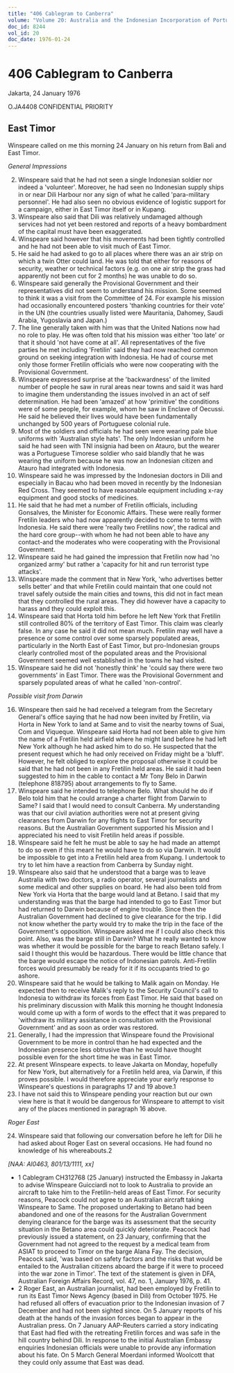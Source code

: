 ```yaml
---
title: "406 Cablegram to Canberra"
volume: "Volume 20: Australia and the Indonesian Incorporation of Portuguese Timor, 1974-1976"
doc_id: 8244
vol_id: 20
doc_date: 1976-01-24
---
```


# 406 Cablegram to Canberra

Jakarta, 24 January 1976

O.JA4408 CONFIDENTIAL PRIORITY

## East Timor

Winspeare called on me this morning 24 January on his return from Bali and East Timor.

_General Impressions_

  2. Winspeare said that he had not seen a single Indonesian soldier nor indeed a 'volunteer'. Moreover, he had seen no Indonesian supply ships in or near Dili Harbour nor any sign of what he called 'para-military personnel'. He had also seen no obvious evidence of logistic support for a campaign, either in East Timor itself or in Kupang.
  3. Winspeare also said that Dili was relatively undamaged although services had not yet been restored and reports of a heavy bombardment of the capital must have been exaggerated.
  4. Winspeare said however that his movements had been tightly controlled and he had not been able to visit much of East Timor.
  5. He said he had asked to go to all places where there was an air strip on which a twin Otter could land. He was told that either for reasons of security, weather or technical factors (e.g. on one air strip the grass had apparently not been cut for 2 months) he was unable to do so.
  6. Winspeare said generally the Provisional Government and their representatives did not seem to understand his mission. Some seemed to think it was a visit from the Committee of 24. For example his mission had occasionally encountered posters 'thanking countries for their vote' in the UN (the countries usually listed were Mauritania, Dahomey, Saudi Arabia, Yugoslavia and Japan.)
  7. The line generally taken with him was that the United Nations now had no role to play. He was often told that his mission was either 'too late' or that it should 'not have come at all'. All representatives of the five parties he met including 'Fretilin' said they had now reached common ground on seeking integration with Indonesia. He had of course met only those former Fretilin officials who were now cooperating with the Provisional Government.
  8. Winspeare expressed surprise at the 'backwardness' of the limited number of people he saw in rural areas near towns and said it was hard to imagine them understanding the issues involved in an act of self determination. He had been 'amazed' at how 'primitive' the conditions were of some people, for example, whom he saw in Enclave of Oecussi. He said he believed their lives would have been fundamentally unchanged by 500 years of Portuguese colonial rule.
  9. Most of the soldiers and officials he had seen were wearing pale blue uniforms with 'Australian style hats'. The only Indonesian uniform he said he had seen with TNI insignia had been on Atauro, but the wearer was a Portuguese Timorese soldier who said blandly that he was wearing the uniform because he was now an Indonesian citizen and Atauro had integrated with Indonesia.
  10. Winspeare said he was impressed by the Indonesian doctors in Dili and especially in Bacau who had been moved in recently by the Indonesian Red Cross. They seemed to have reasonable equipment including x-ray equipment and good stocks of medicines.
  11. He said that he had met a number of Fretilin officials, including Gonsalves, the Minister for Economic Affairs. These were really former Fretilin leaders who had now apparently decided to come to terms with Indonesia. He said there were 'really two Fretilins now', the radical and the hard core group--with whom he had not been able to have any contact-and the moderates who were cooperating with the Provisional Government.
  12. Winspeare said he had gained the impression that Fretilin now had 'no organized army' but rather a 'capacity for hit and run terrorist type attacks'.
  13. Winspeare made the comment that in New York, 'who advertises better sells better' and that while Fretilin could maintain that one could not travel safely outside the main cities and towns, this did not in fact mean that they controlled the rural areas. They did however have a capacity to harass and they could exploit this.
  14. Winspeare said that Horta told him before he left New York that Fretilin still controlled 80% of the territory of East Timor. This claim was clearly false. In any case he said it did not mean much. Fretilin may well have a presence or some control over some sparsely populated areas, particularly in the North East of East Timor, but pro-Indonesian groups clearly controlled most of the populated areas and the Provisional Government seemed well established in the towns he had visited.
  15. Winspeare said he did not 'honestly think' he 'could say there were two governments' in East Timor. There was the Provisional Government and sparsely populated areas of what he called 'non-control'.



_Possible visit from Darwin_

  16. Winspeare then said he had received a telegram from the Secretary General's office saying that he had now been invited by Fretilin, via Horta in New York to land at Same and to visit the nearby towns of Suai, Com and Viqueque. Winspeare said Horta had not been able to give him the name of a Fretilin held airfield where he might land before he had left New York although he had asked him to do so. He suspected that the present request which he had only received on Friday might be a 'bluff'. However, he felt obliged to explore the proposal otherwise it could be said that he had not been in any Fretilin held areas. He said it had been suggested to him in the cable to contact a Mr Tony Belo in Darwin (telephone 818795) about arrangements to fly to Same.
  17. Winspeare said he intended to telephone Belo. What should he do if Belo told him that he could arrange a charter flight from Darwin to Same? I said that I would need to consult Canberra. My understanding was that our civil aviation authorities were not at present giving clearances from Darwin for any flights to East Timor for security reasons. But the Australian Government supported his Mission and I appreciated his need to visit Fretilin held areas if possible.
  18. Winspeare said he felt he must be able to say he had made an attempt to do so even if this meant he would have to do so via Darwin. It would be impossible to get into a Fretilin held area from Kupang. I undertook to try to let him have a reaction from Canberra by Sunday night.
  19. Winspeare also said that he understood that a barge was to leave Australia with two doctors, a radio operator, several journalists and some medical and other supplies on board. He had also been told from New York via Horta that the barge would land at Betano. I said that my understanding was that the barge had intended to go to East Timor but had returned to Darwin because of engine trouble. Since then the Australian Government had declined to give clearance for the trip. I did not know whether the party would try to make the trip in the face of the Government's opposition. Winspeare asked me if I could also check this point. Also, was the barge still in Darwin? What he really wanted to know was whether it would be possible for the barge to reach Betano safely. I said I thought this would be hazardous. There would be little chance that the barge would escape the notice of Indonesian patrols. Anti-Fretilin forces would presumably be ready for it if its occupants tried to go ashore.
  20. Winspeare said that he would be talking to Malik again on Monday. He expected then to receive Malik's reply to the Security Council's call to Indonesia to withdraw its forces from East Timor. He said that based on his preliminary discussion with Malik this morning he thought Indonesia would come up with a form of words to the effect that it was prepared to 'withdraw its military assistance in consultation with the Provisional Government' and as soon as order was restored.
  21. Generally, I had the impression that Winspeare found the Provisional Government to be more in control than he had expected and the Indonesian presence less obtrusive than he would have thought possible even for the short time he was in East Timor.
  22. At present Winspeare expects. to leave Jakarta on Monday, hopefully for New York, but alternatively for a Fretilin held area, via Darwin, if this proves possible. I would therefore appreciate your early response to Winspeare's questions in paragraphs 17 and 19 above.1
  23. I have not said this to Winspeare pending your reaction but our own view here is that it would be dangerous for Winspeare to attempt to visit any of the places mentioned in paragraph 16 above.



_Roger East_

  24. Winspeare said that following our conversation before he left for Dili he had asked about Roger East on several occasions. He had found no knowledge of his whereabouts.2



_[NAA: Al0463, 801/13/1111, xx]_

  * 1 Cablegram CH312768 (25 January) instructed the Embassy in Jakarta to advise Winspeare Guicciardi not to look to Australia to provide an aircraft to take him to the Fretilin-held areas of East Timor. For security reasons, Peacock could not agree to an Australian aircraft taking Winspeare to Same. The proposed undertaking to Betano had been abandoned and one of the reasons for the Australian Government denying clearance for the barge was its assessment that the security situation in the Betano area could quickly deteriorate. Peacock had previously issued a statement, on 23 January, confirming that the Government had not agreed to the request by a medical team from ASIAT to proceed to Timor on the barge Alana Fay. The decision, Peacock said, 'was based on safety factors and the risks that would be entailed to the Australian citizens aboard the barge if it were to proceed into the war zone in Timor'. The text of the statement is given in DFA, Australian Foreign Affairs Record, vol. 47, no. 1, January 1976, p. 41. 
  * 2 Roger East, an Australian journalist, had been employed by Fretilin to run its East Timor News Agency (based in Dili) from October 1975. He had refused all offers of evacuation prior to the Indonesian invasion of 7 December and had not been sighted since. On 5 January reports of his death at the hands of the invasion forces began to appear in the Australian press. On 7 January AAP-Reuters carried a story indicating that East had fled with the retreating Fretilin forces and was safe in the hill country behind Dili. In response to the initial Australian Embassy enquiries Indonesian officials were unable to provide any information about his fate. On 5 March General Moerdani informed Woolcott that they could only assume that East was dead.


